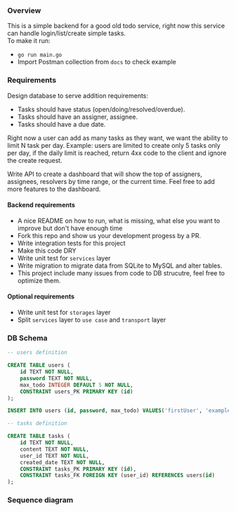 ### Overview
This is a simple backend for a good old todo service, right now this service can handle login/list/create simple tasks.  
To make it run:
- `go run main.go`
- Import Postman collection from `docs` to check example
 
### Requirements
Design database to serve addition requirements:
- Tasks should have status (open/doing/resolved/overdue).
- Tasks should have an assigner, assignee.
- Tasks should have a due date.

Right now a user can add as many tasks as they want, we want the ability to limit N task per day.
Example: users are limited to create only 5 tasks only per day, if the daily limit is reached, return 4xx code to the client and ignore the create request.

Write API to create a dashboard that will show the top of assigners, assignees, resolvers by time range, or the current time.
Feel free to add more features to the dashboard.

#### Backend requirements
- A nice README on how to run, what is missing, what else you want to improve but don't have enough time
- Fork this repo and show us your development progess by a PR.
- Write integration tests for this project
- Make this code DRY
- Write unit test for `services` layer
- Write migration to migrate data from SQLite to MySQL and alter tables.
- This project include many issues from code to DB strucutre, feel free to optimize them.
#### Optional requirements
- Write unit test for `storages` layer
- Split `services` layer to `use case` and `transport` layer


### DB Schema
```sql
-- users definition

CREATE TABLE users (
	id TEXT NOT NULL,
	password TEXT NOT NULL,
	max_todo INTEGER DEFAULT 5 NOT NULL,
	CONSTRAINT users_PK PRIMARY KEY (id)
);

INSERT INTO users (id, password, max_todo) VALUES('firstUser', 'example', 5);

-- tasks definition

CREATE TABLE tasks (
	id TEXT NOT NULL,
	content TEXT NOT NULL,
	user_id TEXT NOT NULL,
    created_date TEXT NOT NULL,
	CONSTRAINT tasks_PK PRIMARY KEY (id),
	CONSTRAINT tasks_FK FOREIGN KEY (user_id) REFERENCES users(id)
);
```

### Sequence diagram
